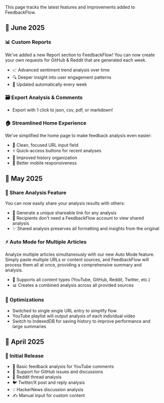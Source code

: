 This page tracks the latest features and improvements added to FeedbackFlow.

## 📆 June 2025

### 📊 Custom Reports

We've added a new Report section to FeedbackFlow! You can now create your own requests for GitHub & Reddit that are generated each week.

- 📈 Advanced sentiment trend analysis over time
- 🔍 Deeper insight into user engagement patterns
- 📆 Updated automatically every week

### 🗃️ Export Analysis & Comments

- Export with 1 click to json, csv, pdf, or markdown!

### 🏠 Streamlined Home Experience

We've simplified the home page to make feedback analysis even easier:

- 🎯 Clean, focused URL input field
- ⚡ Quick-access buttons for recent analyses
- 🔄 Improved history organization
- 📱 Better mobile responsiveness

## 📅 May 2025

### 🔗 Share Analysis Feature

You can now easily share your analysis results with others:

- 🎯 Generate a unique shareable link for any analysis
- 👥 Recipients don't need a FeedbackFlow account to view shared analysis
- ✨ Shared analysis preserves all formatting and insights from the original

### ⚡ Auto Mode for Multiple Articles

Analyze multiple articles simultaneously with our new Auto Mode feature. Simply paste multiple URLs or content sources, and FeedbackFlow will process them all at once, providing a comprehensive summary and analysis.

- 🔄 Supports all content types (YouTube, GitHub, Reddit, Twitter, etc.)
- 📊 Creates a combined analysis across all provided sources

### 🔨 Optimizations

- Switched to single single URL entry to simplify flow
- YouTube playlist will output analysis of each individual video
- Switch to IndexedDB for saving history to improve performance and large summaries

## 📅 April 2025

### 🎉 Initial Release

- 💬 Basic feedback analysis for YouTube comments
- 🐙 Support for GitHub issues and discussions
- 🔵 Reddit thread analysis
- 🐦 Twitter/X post and reply analysis
- 💡 HackerNews discussion analysis
- ✍️ Manual input for custom content